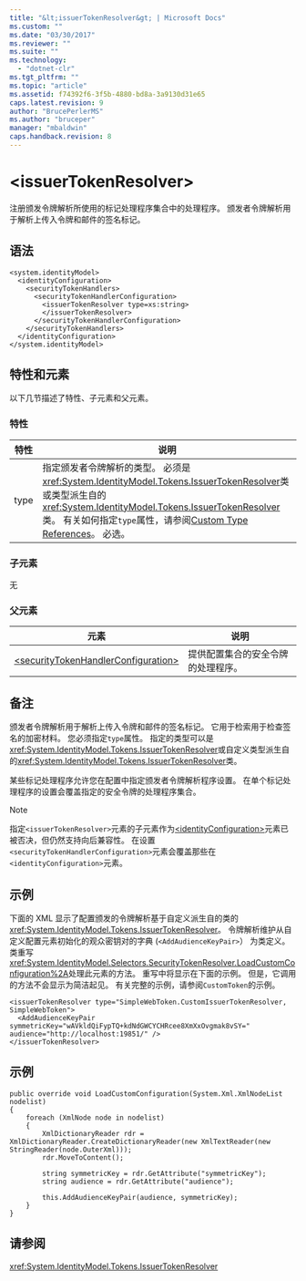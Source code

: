 ```yaml
---
title: "&lt;issuerTokenResolver&gt; | Microsoft Docs"
ms.custom: ""
ms.date: "03/30/2017"
ms.reviewer: ""
ms.suite: ""
ms.technology: 
  - "dotnet-clr"
ms.tgt_pltfrm: ""
ms.topic: "article"
ms.assetid: f74392f6-3f5b-4880-bd8a-3a9130d31e65
caps.latest.revision: 9
author: "BrucePerlerMS"
ms.author: "bruceper"
manager: "mbaldwin"
caps.handback.revision: 8
---
```

# &lt;issuerTokenResolver&gt;
注册颁发令牌解析所使用的标记处理程序集合中的处理程序。  颁发者令牌解析用于解析上传入令牌和邮件的签名标记。  
  
## 语法  
  
```  
<system.identityModel>  
  <identityConfiguration>  
    <securityTokenHandlers>  
      <securityTokenHandlerConfiguration>  
        <issuerTokenResolver type=xs:string>  
        </issuerTokenResolver>  
      </securityTokenHandlerConfiguration>  
    </securityTokenHandlers>  
  </identityConfiguration>  
</system.identityModel>  
```  
  
## 特性和元素  
 以下几节描述了特性、子元素和父元素。  
  
### 特性  
  
|特性|说明|  
|--------|--------|  
|type|指定颁发者令牌解析的类型。  必须是<xref:System.IdentityModel.Tokens.IssuerTokenResolver>类或类型派生自的<xref:System.IdentityModel.Tokens.IssuerTokenResolver>类。  有关如何指定`type`属性，请参阅[Custom Type References](../../../../../docs/framework/configure-apps/file-schema/windows-workflow-foundation/index.md#BKMK_CustomTypeReferences)。  必选。|  
  
### 子元素  
 无  
  
### 父元素  
  
|元素|说明|  
|--------|--------|  
|[\<securityTokenHandlerConfiguration\>](../../../../../docs/framework/configure-apps/file-schema/windows-identity-foundation/securitytokenhandlerconfiguration.md)|提供配置集合的安全令牌的处理程序。|  
  
## 备注  
 颁发者令牌解析用于解析上传入令牌和邮件的签名标记。  它用于检索用于检查签名的加密材料。  您必须指定`type`属性。  指定的类型可以是<xref:System.IdentityModel.Tokens.IssuerTokenResolver>或自定义类型派生自的<xref:System.IdentityModel.Tokens.IssuerTokenResolver>类。  
  
 某些标记处理程序允许您在配置中指定颁发者令牌解析程序设置。  在单个标记处理程序的设置会覆盖指定的安全令牌的处理程序集合。  
  
> [!NOTE]
>  指定`<issuerTokenResolver>`元素的子元素作为[\<identityConfiguration\>](../../../../../docs/framework/configure-apps/file-schema/windows-identity-foundation/identityconfiguration.md)元素已被否决，但仍然支持向后兼容性。  在设置`<securityTokenHandlerConfiguration>`元素会覆盖那些在`<identityConfiguration>`元素。  
  
## 示例  
 下面的 XML 显示了配置颁发的令牌解析基于自定义派生自的类的<xref:System.IdentityModel.Tokens.IssuerTokenResolver>。  令牌解析维护从自定义配置元素初始化的观众密钥对的字典 \(`<AddAudienceKeyPair>`） 为类定义。  类重写<xref:System.IdentityModel.Selectors.SecurityTokenResolver.LoadCustomConfiguration%2A>处理此元素的方法。  重写中将显示在下面的示例。 但是，它调用的方法不会显示为简洁起见。  有关完整的示例，请参阅`CustomToken`的示例。  
  
```  
<issuerTokenResolver type="SimpleWebToken.CustomIssuerTokenResolver, SimpleWebToken">  
  <AddAudienceKeyPair  symmetricKey="wAVkldQiFypTQ+kdNdGWCYCHRcee8XmXxOvgmak8vSY=" audience="http://localhost:19851/" />  
</issuerTokenResolver>  
```  
  
## 示例  
  
```  
public override void LoadCustomConfiguration(System.Xml.XmlNodeList nodelist)  
{  
    foreach (XmlNode node in nodelist)  
    {  
        XmlDictionaryReader rdr = XmlDictionaryReader.CreateDictionaryReader(new XmlTextReader(new StringReader(node.OuterXml)));  
        rdr.MoveToContent();  
  
        string symmetricKey = rdr.GetAttribute("symmetricKey");  
        string audience = rdr.GetAttribute("audience");  
  
        this.AddAudienceKeyPair(audience, symmetricKey);  
    }  
}  
```  
  
## 请参阅  
 <xref:System.IdentityModel.Tokens.IssuerTokenResolver>